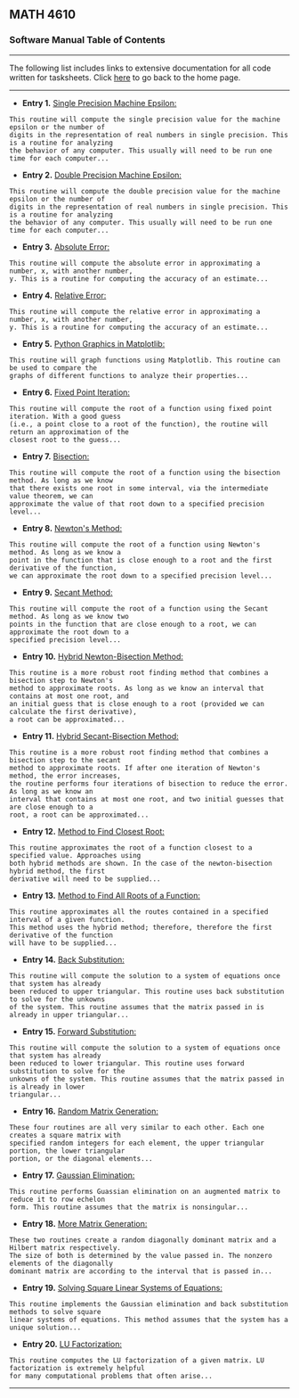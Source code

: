## MATH 4610

### Software Manual Table of Contents

<hr>

The following list includes links to extensive documentation for all code written for tasksheets. Click [here](../../README.md) to go back to the home page.

<hr>

* **Entry 1.** [Single Precision Machine Epsilon:](../smaceps.md)
```
This routine will compute the single precision value for the machine epsilon or the number of
digits in the representation of real numbers in single precision. This is a routine for analyzing
the behavior of any computer. This usually will need to be run one time for each computer...
```
* **Entry 2.** [Double Precision Machine Epsilon:](../dmaceps.md)
```
This routine will compute the double precision value for the machine epsilon or the number of
digits in the representation of real numbers in single precision. This is a routine for analyzing
the behavior of any computer. This usually will need to be run one time for each computer...
```
* **Entry 3.** [Absolute Error:](../abserror.md)
```
This routine will compute the absolute error in approximating a number, x, with another number,
y. This is a routine for computing the accuracy of an estimate...
```
* **Entry 4.** [Relative Error:](../relerror.md)
```
This routine will compute the relative error in approximating a number, x, with another number,
y. This is a routine for computing the accuracy of an estimate...
```
* **Entry 5.** [Python Graphics in Matplotlib:](../graphics.md)
```
This routine will graph functions using Matplotlib. This routine can be used to compare the
graphs of different functions to analyze their properties...
```
* **Entry 6.** [Fixed Point Iteration:](../fxd_pt_iter.md)
```
This routine will compute the root of a function using fixed point iteration. With a good guess
(i.e., a point close to a root of the function), the routine will return an approximation of the
closest root to the guess...
```
* **Entry 7.** [Bisection:](../bisection.md)
```
This routine will compute the root of a function using the bisection method. As long as we know
that there exists one root in some interval, via the intermediate value theorem, we can
approximate the value of that root down to a specified precision level...
```
* **Entry 8.** [Newton's Method:](../newton.md)
```
This routine will compute the root of a function using Newton's method. As long as we know a
point in the function that is close enough to a root and the first derivative of the function,
we can approximate the root down to a specified precision level...
```
* **Entry 9.** [Secant Method:](../secant.md)
```
This routine will compute the root of a function using the Secant method. As long as we know two
points in the function that are close enough to a root, we can approximate the root down to a
specified precision level...
```
* **Entry 10.** [Hybrid Newton-Bisection Method:](../hybrid.md)
```
This routine is a more robust root finding method that combines a bisection step to Newton's
method to approximate roots. As long as we know an interval that contains at most one root, and
an initial guess that is close enough to a root (provided we can calculate the first derivative),
a root can be approximated...
```
* **Entry 11.** [Hybrid Secant-Bisection Method:](../hybrid_secant.md)
```
This routine is a more robust root finding method that combines a bisection step to the secant
method to approximate roots. If after one iteration of Newton's method, the error increases,
the routine performs four iterations of bisection to reduce the error. As long as we know an
interval that contains at most one root, and two initial guesses that are close enough to a
root, a root can be approximated...
```
* **Entry 12.** [Method to Find Closest Root:](../small_root.md)
```
This routine approximates the root of a function closest to a specified value. Approaches using
both hybrid methods are shown. In the case of the newton-bisection hybrid method, the first
derivative will need to be supplied...
```
* **Entry 13.** [Method to Find All Roots of a Function:](../roots.md)
```
This routine approximates all the routes contained in a specified interval of a given function. 
This method uses the hybrid method; therefore, therefore the first derivative of the function
will have to be supplied...
```
* **Entry 14.** [Back Substitution:](../backsub.md)
```
This routine will compute the solution to a system of equations once that system has already
been reduced to upper triangular. This routine uses back substitution to solve for the unkowns
of the system. This routine assumes that the matrix passed in is already in upper triangular...
```
* **Entry 15.** [Forward Substitution:](../frwrdsub.md)
```
This routine will compute the solution to a system of equations once that system has already
been reduced to lower triangular. This routine uses forward substitution to solve for the
unkowns of the system. This routine assumes that the matrix passed in is already in lower
triangular...
```
* **Entry 16.** [Random Matrix Generation:](../matgen.md)
```
These four routines are all very similar to each other. Each one creates a square matrix with
specified random integers for each element, the upper triangular portion, the lower triangular
portion, or the diagonal elements...
```
* **Entry 17.** [Gaussian Elimination:](../gauss.md)
```
This routine performs Guassian elimination on an augmented matrix to reduce it to row echelon
form. This routine assumes that the matrix is nonsingular...
```
* **Entry 18.** [More Matrix Generation:](../more_matgen.md)
```
These two routines create a random diagonally dominant matrix and a Hilbert matrix respectively.
The size of both is determined by the value passed in. The nonzero elements of the diagonally
dominant matrix are according to the interval that is passed in...
```
* **Entry 19.** [Solving Square Linear Systems of Equations:](../solve.md)
```
This routine implements the Gaussian elimination and back substitution methods to solve square
linear systems of equations. This method assumes that the system has a unique solution...
```
* **Entry 20.** [LU Factorization:](../lu.md)
```
This routine computes the LU factorization of a given matrix. LU factorization is extremely helpful
for many computational problems that often arise...
```

<hr>
